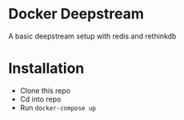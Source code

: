 # Docker Deepstream 

A basic deepstream setup with redis and rethinkdb

# Installation
- Clone this repo
- Cd into repo
- Run ```docker-compose up```
